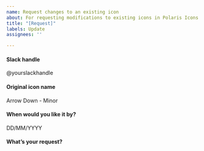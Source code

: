```yaml
---
name: Request changes to an existing icon
about: For requesting modifications to existing icons in Polaris Icons
title: "[Request]"
labels: Update
assignees: ''

---
```


<!--
  Please follow this template to change an existing icon.
  You should already understand the impact of this change
  where the icon is used, etc.

  Any questions? https://vault.shopify.com/Polaris-icon-creation-guidelines
  or #polaris-icons on Slack
-->

#### Slack handle
@yourslackhandle

#### Original icon name
Arrow Down - Minor

#### When would you like it by?
DD/MM/YYYY

#### What’s your request?
<!-- 
  Please include any relevant images, size requirements 
  (major/minor), and any additional context.
-->
